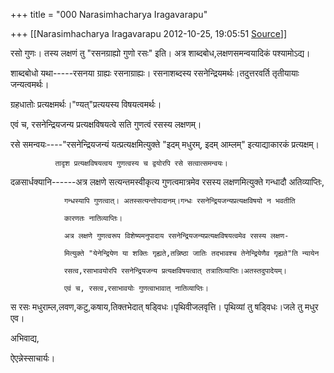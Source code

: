 +++
title = "000 Narasimhacharya Iragavarapu"

+++
[[Narasimhacharya Iragavarapu	2012-10-25, 19:05:51 [Source](https://groups.google.com/g/bvparishat/c/zqTI9-27z5M)]]



रसो गुणः। तस्य लक्षणं तु "रसनग्राह्यो गुणो रसः" इति। अत्र शाब्दबोध,लक्षणसमन्वयादिकं पश्यामोऽद्य।

शाब्दबोधो यथा-----रसनया ग्राह्यः रसनाग्राह्यः। रसनाशब्दस्य रसनेन्द्रियमर्थः।तदुत्तरवर्ति तृतीयायाः जन्यत्वमर्थः।

ग्रहधातोः प्रत्यक्षमर्थः।"ण्यत्"प्रत्ययस्य विषयत्वमर्थः।

एवं च, रसनेन्द्रियजन्य प्रत्यक्षविषयत्वे सति गुणत्वं रसस्य लक्षणम्।

रसे समन्वयः----"रसनेन्द्रियजन्यं यत्प्रत्यक्षमित्युक्ते "इदम् मधुरम्, इदम् आम्लम्" इत्याद्याकारकं प्रत्यक्षम्।

              तादृश प्रत्यक्षविषयत्वय गुणत्वस्य च द्वयोरपि रसे सत्वात्समन्वयः।

दळसार्धक्यानि------अत्र लक्षणे सत्यन्तमस्वीकृत्य गुणत्वमात्रमेव रसस्य लक्षणमित्युक्ते गन्धादौ अतिव्याप्तिः,

                गन्धस्यापि गुणत्वात्। अतस्सत्यन्तोपादानम्।गन्धः रसनेन्द्रियजन्यप्रत्यक्षविषयो न भवतीति

                कारणतः नातिव्याप्तिः।

                अत्र लक्षणे गुणत्वरूप विशेष्यमनुपादाय रसनेन्द्रियजन्यप्रत्यक्षविषयत्वमेव रसस्य लक्षण-

                मित्युक्ते "येनेन्द्रियेण या शक्तिः गृह्यते,तन्निष्ठा जातिः तदभावश्च तेनेन्द्रियेणैव गृह्यते"ति न्यायेन

                रसत्व,रसाभावयोरपि रसनेन्द्रियजन्य प्रत्यक्षविषयत्वात् तत्रातिव्याप्तिः।अतस्तदुपादेयम्।

                एवं च, रसत्व,रसाभावयोः गुणत्वाभावात् नातिव्याप्तिः।

स रसः मधुराम्ल,लवण,कटु,कषाय,तिक्तभेदात् षड्विधः।पृथिवीजलवृत्ति। पृथिव्यां तु षड्विधः।जले तु मधुर एव।

अभिवाद्य,

ऐएन्नेस्साचार्यः।

